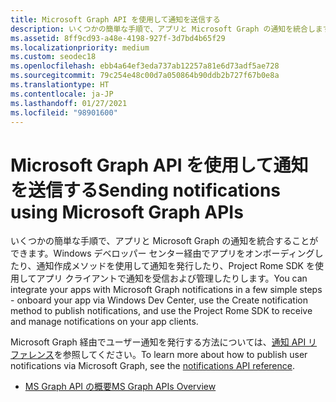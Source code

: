 ```yaml
---
title: Microsoft Graph API を使用して通知を送信する
description: いくつかの簡単な手順で、アプリと Microsoft Graph の通知を統合します。
ms.assetid: 8ff9cd93-a48e-4198-927f-3d7bd4b65f29
ms.localizationpriority: medium
ms.custom: seodec18
ms.openlocfilehash: ebb4a64ef3eda737ab12257a81e6d73adf5ae728
ms.sourcegitcommit: 79c254e48c00d7a050864b90ddb2b727f67b0e8a
ms.translationtype: HT
ms.contentlocale: ja-JP
ms.lasthandoff: 01/27/2021
ms.locfileid: "98901600"
---
```

# <a name="sending-notifications-using-microsoft-graph-apis"></a><span data-ttu-id="bfd01-103">Microsoft Graph API を使用して通知を送信する</span><span class="sxs-lookup"><span data-stu-id="bfd01-103">Sending notifications using Microsoft Graph APIs</span></span>

<span data-ttu-id="bfd01-104">いくつかの簡単な手順で、アプリと Microsoft Graph の通知を統合することができます。Windows デベロッパー センター経由でアプリをオンボーディングしたり、通知作成メソッドを使用して通知を発行したり、Project Rome SDK を使用してアプリ クライアントで通知を受信および管理したりします。</span><span class="sxs-lookup"><span data-stu-id="bfd01-104">You can integrate your apps with Microsoft Graph notifications in a few simple steps - onboard your app via Windows Dev Center, use the Create notification method to publish notifications, and use the Project Rome SDK to receive and manage notifications on your app clients.</span></span>

<span data-ttu-id="bfd01-105">Microsoft Graph 経由でユーザー通知を発行する方法については、[通知 API リファレンス](/graph/api/resources/notifications-api-overview)を参照してください。</span><span class="sxs-lookup"><span data-stu-id="bfd01-105">To learn more about how to publish user notifications via Microsoft Graph, see the [notifications API reference](/graph/api/resources/notifications-api-overview).</span></span>

* [<span data-ttu-id="bfd01-106">MS Graph API の概要</span><span class="sxs-lookup"><span data-stu-id="bfd01-106">MS Graph APIs Overview</span></span>](/graph/notifications-concept-overview)